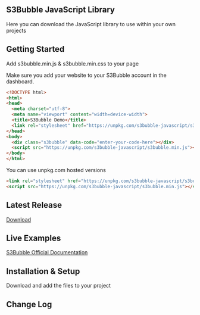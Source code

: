 ## S3Bubble JavaScript Library

Here you can download the JavaScript library to use within your own projects

## Getting Started

Add s3bubble.min.js & s3bubble.min.css to your page

Make sure you add your website to your S3Bubble account in the dashboard.

```html
<!DOCTYPE html>
<html>
<head>
  <meta charset="utf-8">
  <meta name="viewport" content="width=device-width">
  <title>S3Bubble Demo</title>
  <link rel="stylesheet" href="https://unpkg.com/s3bubble-javascript/s3bubble.min.css" />
</head>
<body>
  <div class="s3bubble" data-code="enter-your-code-here"></div>
  <script src="https://unpkg.com/s3bubble-javascript/s3bubble.min.js"></script>
</body>
</html>
```

You can use unpkg.com hosted versions
```html
<link rel="stylesheet" href="https://unpkg.com/s3bubble-javascript/s3bubble.min.css" />
<script src="https://unpkg.com/s3bubble-javascript/s3bubble.min.js"></script>
```

## Latest Release

[Download](https://github.com/s3bubble/s3bubble/releases)

## Live Examples

[S3Bubble Official Documentation](https://s3bubble.com/documentation)

## Installation & Setup

Download and add the files to your project

## Change Log
